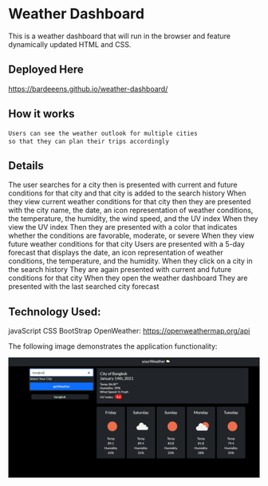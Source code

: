 # Weather Dashboard

This is a weather dashboard that will run in the browser and feature dynamically updated HTML and CSS.

## Deployed Here
https://bardeeens.github.io/weather-dashboard/
## How it works

```
Users can see the weather outlook for multiple cities
so that they can plan their trips accordingly
```

## Details


The user searches for a city
then is presented with current and future conditions for that city and that city is added to the search history
When they view current weather conditions for that city
then they are presented with the city name, the date, an icon representation of weather conditions, the temperature, the humidity, the wind speed, and the UV index
When they view the UV index
Then they are presented with a color that indicates whether the conditions are favorable, moderate, or severe
When they view future weather conditions for that city
Users are presented with a 5-day forecast that displays the date, an icon representation of weather conditions, the temperature, and the humidity.
When they click on a city in the search history
They are again presented with current and future conditions for that city
When they open the weather dashboard
They are presented with the last searched city forecast


## Technology Used:
javaScript
CSS
BootStrap
OpenWeather: https://openweathermap.org/api



The following image demonstrates the application functionality:

![weather dashboard demo](Assets/Images/page-preview.png)


